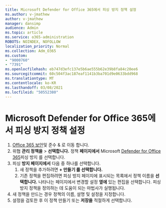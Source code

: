 ```yaml
---
title: Microsoft Defender for Office 365에서 피싱 방지 정책 설정
ms.author: v-jmathew
author: v-jmathew
manager: dansimp
audience: Admin
ms.topic: article
ms.service: o365-administration
ROBOTS: NOINDEX, NOFOLLOW
localization_priority: Normal
ms.collection: Adm_O365
ms.custom:
- "9000760"
- "7391"
ms.openlocfilehash: eb747d3efc137e5b6ae555b62e39b8fa84c20ee6
ms.sourcegitcommit: 60c504f3ac187eaf1141b3ba701d9e0633bdd968
ms.translationtype: MT
ms.contentlocale: ko-KR
ms.lasthandoff: 03/08/2021
ms.locfileid: "50552380"
---
```

# <a name="set-up-anti-phishing-policies-in-microsoft-defender-for-office-365"></a>Microsoft Defender for Office 365에서 피싱 방지 정책 설정

1. [Office 365 보안](https://go.microsoft.com/fwlink/p/?linkid=2077143)및 준수 & 로 이동 합니다.
2. 위협 **관리 정책을**  >  **선택합니다.** 정책 **페이지에서** Microsoft [Defender for Office 365](https://go.microsoft.com/fwlink/?linkid=2101369)피싱 방지 를 선택합니다.
3. 피싱 **방지 페이지에서** 다음 중 하나를 선택합니다.
    1. 새 정책을 추가하려면 **+ 만들기 를 선택합니다.**
    1. 기존 정책을 편집하려면 피싱 방지 페이지에 표시되는 목록에서 정책 이름을 **선택합니다.** 나타나는 페이지에서 변경할 설정 **옆에** 있는 편집을 선택합니다. 피싱 방지 정책을 정의하는 데 도움이 되는 마법사가 실행됩니다.
4. 새 정책을 만드는 경우 정책의 이름, 설명 및 설정을 지정합니다.
5. 설정을 검토한 후 이 정책  만들기 또는 **저장을** 적절하게 선택합니다.
